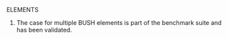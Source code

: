 
ELEMENTS
1.  The case for multiple BUSH elements is part of the benchmark suite and has been validated.

